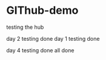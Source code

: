 # GIThub-demo
testing the hub

day 2 testing done
day 1 testing done


day 4 testing done
all done

